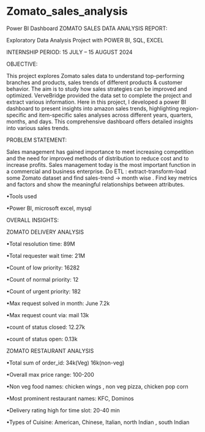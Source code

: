 # Zomato_sales_analysis
Power BI Dashboard
ZOMATO SALES DATA ANALYSIS REPORT: 

Exploratory Data Analysis Project with POWER BI, SQL, EXCEL

INTERNSHIP PERIOD: 15 JULY – 15 AUGUST 2024 



OBJECTIVE:

This project explores Zomato sales data to understand top-performing branches and products, sales trends of different products & customer behavior. The aim is to study how sales strategies can be improved and optimized. VerveBridge provided the data set to complete the project and extract various information. Here in this project, I developed a power BI dashboard to present insights into amazon sales trends, highlighting region-specific and item-specific sales analyses across different years, quarters, months, and days. This comprehensive dashboard offers detailed insights into various sales trends.



PROBLEM STATEMENT:

Sales management has gained importance to meet increasing competition and the need for improved methods of distribution to reduce cost and to increase profits. Sales management today is the most important function in a commercial and business enterprise. Do ETL : extract-transform-load some Zomato dataset and find sales-trend -> month wise . Find key metrics and factors and show the meaningful relationships between attributes.

•Tools used

•Power BI, microsoft excel, mysql



OVERALL INSIGHTS:



ZOMATO DELIVERY ANALYSIS



•Total resolution time: 89M

•Total requester wait time: 21M

•Count of low priority: 16282

•Count of normal priority: 12 

•Count of urgent priority: 182

•Max request solved in month: June 7.2k

•Max request count via: mail 13k

•count of status closed: 12.27k

•count of status open: 0.13k



ZOMATO RESTAURANT ANALYSIS



•Total sum of order_id: 34k(Veg) 16k(non-veg)

•Overall max price range: 100-200

•Non veg food names: chicken wings , non veg pizza, chicken pop corn

•Most prominent restaurant names: KFC, Dominos 

•Delivery rating high for time slot: 20-40 min

•Types of Cuisine: American, Chinese, Italian, north Indian , south Indian

